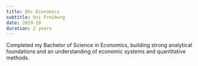 ```yaml
---
title: BSc Economics
subtitle: Uni Freiburg
date: 2019-10
duration: 2 years
---
```


Completed my Bachelor of Science in Economics, building strong analytical foundations and an understanding of economic systems and quantitative methods.
